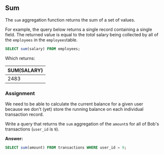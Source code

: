 ## Sum

The `sum` aggregation function returns the sum of a set of values.

For example, the query below returns a single record containing a single field.
The returned value is equal to the <em>total</em> salary being collected by all
of the `employees` in the `employees`table.

```sql
SELECT sum(salary) FROM employees;
```

Which returns:

| SUM(SALARY) |
| ----------- |
| 2483        |

### Assignment

We need to be able to calculate the current balance for a given user because we
don't (yet) store the running balance on each individual transaction record.

Write a query that returns the `sum` aggregation of the `amount`s for all of
Bob's transactions (`user_id` is `9`).

**Answer:**

```sql
SELECT sum(amount) FROM transactions WHERE user_id = 9;
```
